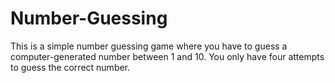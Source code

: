 # Number-Guessing
This is a simple number guessing game where you have to guess a computer-generated number between 1 and 10. You only have four attempts to guess the correct number.
